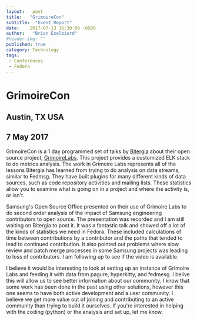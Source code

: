 ```yaml
---
layout:   post
title:   "GrimoireCon"
subtitle:  "Event Report"
date:    2017-07-13 16:30:00 -0500
author:   "Brian Exelbierd"
#header-img: ""
published: true
category: Technology
tags:
 - Conferences
 - Fedora
---
```


# GrimoireCon

## Austin, TX USA

## 7 May 2017

GrimoireCon is a 1 day programmed set of talks by [Bitergia](https://bitergia.com/) about their open source project, [GrimoireLabs](http://grimoirelab.github.io/).  This project provides a customized ELK stack to do metrics analysis.  The work in Grimoire Labs represents all of the lessons Bitergia has learned from trying to do analysis on data streams, similar to Fedmsg.  They have built plugins for many different kinds of data sources, such as code repository activities and mailing lists.  These statistics allow you to examine what is going on in a project and where the activity is, or isn't.

Samsung's Open Source Office presented on their use of Grimoire Labs to do second order analysis of the impact of Samsung engineering contributors to open source.  The presentation was recorded and I am still waiting on Bitergia to post it.  It was a fantastic talk and showed off a lot of the kinds of statistics we need in Fedora.  These included calculations of time between contributions by a contributor and the paths that tended to lead to continued contribution.  It also pointed out problems where slow review and patch merge processes in some Samsung projects was leading to loss of contributors.  I am following up to see if the video is available.

I believe it would be interesting to look at setting up an instance of Grimoire Labs and feeding it with data from pagure, hyperkitty, and fedmesg.  I belive this will allow us to see better information about our community.  I know that some work has been done in the past using other solutions, however this one seems to have both active development and a user community.  I believe we get more value out of joining and contributing to an active community than trying to build it ourselves.  If you're interested in helping with the coding (python) or the analysis and set up, let me know.
